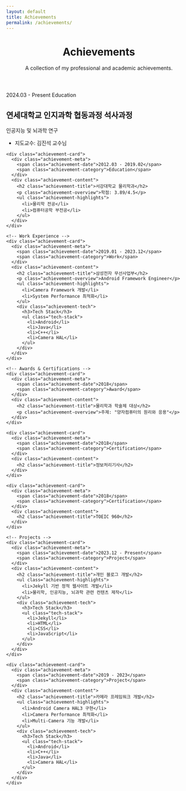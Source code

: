 ```yaml
---
layout: default
title: Achievements
permalink: /achievements/
---
```


<div class="achievements-container">
  <header class="achievements-header">
    <h1>Achievements</h1>
    <p class="achievements-description">A collection of my professional and academic achievements.</p>
  </header>

  <div class="achievements-timeline">
    <!-- Education -->
    <div class="achievement-card">
      <div class="achievement-meta">
        <span class="achievement-date">2024.03 - Present</span>
        <span class="achievement-category">Education</span>
      </div>
      <div class="achievement-content">
        <h2 class="achievement-title">연세대학교 인지과학 협동과정 석사과정</h2>
        <p class="achievement-overview">인공지능 및 뇌과학 연구</p>
        <ul class="achievement-highlights">
          <li>지도교수: 김진석 교수님</li>
        </ul>
      </div>
    </div>

    <div class="achievement-card">
      <div class="achievement-meta">
        <span class="achievement-date">2012.03 - 2019.02</span>
        <span class="achievement-category">Education</span>
      </div>
      <div class="achievement-content">
        <h2 class="achievement-title">서강대학교 물리학과</h2>
        <p class="achievement-overview">학점: 3.89/4.5</p>
        <ul class="achievement-highlights">
          <li>물리학 전공</li>
          <li>컴퓨터공학 부전공</li>
        </ul>
      </div>
    </div>

    <!-- Work Experience -->
    <div class="achievement-card">
      <div class="achievement-meta">
        <span class="achievement-date">2019.01 - 2023.12</span>
        <span class="achievement-category">Work</span>
      </div>
      <div class="achievement-content">
        <h2 class="achievement-title">삼성전자 무선사업부</h2>
        <p class="achievement-overview">Android Framework Engineer</p>
        <ul class="achievement-highlights">
          <li>Camera Framework 개발</li>
          <li>System Performance 최적화</li>
        </ul>
        <div class="achievement-tech">
          <h3>Tech Stack</h3>
          <ul class="tech-stack">
            <li>Android</li>
            <li>Java</li>
            <li>C++</li>
            <li>Camera HAL</li>
          </ul>
        </div>
      </div>
    </div>

    <!-- Awards & Certifications -->
    <div class="achievement-card">
      <div class="achievement-meta">
        <span class="achievement-date">2018</span>
        <span class="achievement-category">Award</span>
      </div>
      <div class="achievement-content">
        <h2 class="achievement-title">물리학과 학술제 대상</h2>
        <p class="achievement-overview">주제: "양자컴퓨터의 원리와 응용"</p>
      </div>
    </div>

    <div class="achievement-card">
      <div class="achievement-meta">
        <span class="achievement-date">2018</span>
        <span class="achievement-category">Certification</span>
      </div>
      <div class="achievement-content">
        <h2 class="achievement-title">정보처리기사</h2>
      </div>
    </div>

    <div class="achievement-card">
      <div class="achievement-meta">
        <span class="achievement-date">2018</span>
        <span class="achievement-category">Certification</span>
      </div>
      <div class="achievement-content">
        <h2 class="achievement-title">TOEIC 960</h2>
      </div>
    </div>

    <!-- Projects -->
    <div class="achievement-card">
      <div class="achievement-meta">
        <span class="achievement-date">2023.12 - Present</span>
        <span class="achievement-category">Project</span>
      </div>
      <div class="achievement-content">
        <h2 class="achievement-title">개인 블로그 개발</h2>
        <ul class="achievement-highlights">
          <li>Jekyll 기반 정적 웹사이트 개발</li>
          <li>물리학, 인공지능, 뇌과학 관련 컨텐츠 제작</li>
        </ul>
        <div class="achievement-tech">
          <h3>Tech Stack</h3>
          <ul class="tech-stack">
            <li>Jekyll</li>
            <li>HTML</li>
            <li>CSS</li>
            <li>JavaScript</li>
          </ul>
        </div>
      </div>
    </div>

    <div class="achievement-card">
      <div class="achievement-meta">
        <span class="achievement-date">2019 - 2023</span>
        <span class="achievement-category">Project</span>
      </div>
      <div class="achievement-content">
        <h2 class="achievement-title">카메라 프레임워크 개발</h2>
        <ul class="achievement-highlights">
          <li>Android Camera HAL3 구현</li>
          <li>Camera Performance 최적화</li>
          <li>Multi-Camera 기능 개발</li>
        </ul>
        <div class="achievement-tech">
          <h3>Tech Stack</h3>
          <ul class="tech-stack">
            <li>Android</li>
            <li>C++</li>
            <li>Java</li>
            <li>Camera HAL</li>
          </ul>
        </div>
      </div>
    </div>
  </div>
</div>

